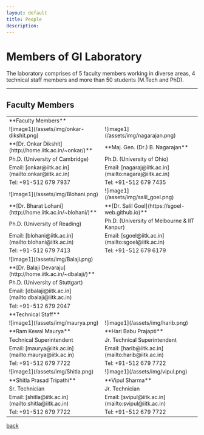 ```yaml
---
layout: default
title: People
description:
---
```


# Members of GI Laboratory
The laboratory comprises of 5 faculty members working in diverse areas, 4 technical staff members and more than 50 students (M.Tech and PhD).

* * *
## Faculty Members
<table border="0" bordercolor="#ff0000">
<colgroup>
<col width="50%" />
<col width="70%" />
</colgroup>
<tbody>
<tr>
<td markdown="span" colspan="2">**Faculty Members**</td>
</tr>
<tr>
<td markdown="span">![image1](/assets/img/onkar-dikshit.png)</td>
<td markdown="span">![image1](/assets/img/nagarajan.png)</td>
</tr>
<tr>
<td markdown="span">**[Dr. Onkar Dikshit](http://home.iitk.ac.in/~onkar/)**</td>
<td markdown="span">**Maj. Gen. (Dr.) B. Nagarajan**
</td>
</tr>
<tr>
<td markdown="span">Ph.D. (University of Cambridge)</td>
<td markdown="span">Ph.D. (University of Ohio)
</td>
</tr>
<tr>
<td markdown="span">Email: [onkar@iitk.ac.in](mailto:onkar@iitk.ac.in)</td>
<td markdown="span">Email: [nagaraj@iitk.ac.in](mailto:nagaraj@iitk.ac.in)
</td>
</tr>
<tr>
<td markdown="span">Tel: +91-512 679 7937</td>
<td markdown="span">Tel: +91-512 679 7435
</td>
</tr>
<tr>
<td markdown="span">![image1](/assets/img/Blohani.png)</td>
<td markdown="span">![image1](/assets/img/salil_goel.png)
</td>
</tr>
<tr>
<td markdown="span">**[Dr. Bharat Lohani](http://home.iitk.ac.in/~blohani/)**</td>
<td markdown="span">**[Dr. Salil Goel](https://sgoel-web.github.io)**
</td>
</tr>
<tr>
<td markdown="span">Ph.D. (University of Reading)</td>
<td markdown="span">Ph.D. (University of Melbourne & IIT Kanpur)
</td>
</tr>
<tr>
<td markdown="span">Email: [blohani@iitk.ac.in](mailto:blohani@iitk.ac.in)</td>
<td markdown="span">Email: [sgoel@iitk.ac.in](mailto:sgoel@iitk.ac.in)
</td>
</tr>
<tr>
<td markdown="span">Tel: +91-512 679 7413</td>
<td markdown="span">Tel: +91-512 679 6179
</td>
</tr>
<tr>
<td markdown="span">![image1](/assets/img/Balaji.png)</td>
<td markdown="span">
</td>
</tr>
<tr>
<td markdown="span">**[Dr. Balaji Devaraju](http://home.iitk.ac.in/~dbalaji/)**</td>
<td markdown="span">
</td>
</tr>
<tr>
<td markdown="span">Ph.D. (University of Stuttgart)</td>
<td markdown="span">
</td>
</tr>
<tr>
<td markdown="span">Email: [dbalaji@iitk.ac.in](mailto:dbalaji@iitk.ac.in)</td>
<td markdown="span">
</td>
</tr>
<tr>
<td markdown="span">Tel: +91-512 679 2047</td>
<td markdown="span">
</td>
</tr>
<tr>
<td markdown="span" colspan="2">**Technical Staff**</td>
</tr>
<tr>
<td markdown="span">![image1](/assets/img/maurya.png)</td>
<td markdown="span">![image1](/assets/img/harib.png)</td>
</tr>
<tr>
<td markdown="span">**Ram Kewal Maurya**&ensp;&ensp;</td>
<td markdown="span">**Hari Babu Prajapti**
</td>
</tr>
<tr>
<td markdown="span">Technical Superintendent</td>
<td markdown="span">Jr. Technical Superintendent
</td>
</tr>
<tr>
<td markdown="span">Email: [maurya@iitk.ac.in](mailto:maurya@iitk.ac.in)</td>
<td markdown="span">Email: [harib@iitk.ac.in](mailto:harib@iitk.ac.in)
</td>
</tr>
<tr>
<td markdown="span">Tel: +91-512 679 7722</td>
<td markdown="span">Tel: +91-512 679 7722
</td>
</tr>
<tr>
<td markdown="span">![image1](/assets/img/Shitla.png)</td>
<td markdown="span">![image1](/assets/img/vipul.png)
</td>
</tr>
<tr>
<td markdown="span">**Shitla Prasad Tripathi**</td>
<td markdown="span">**Vipul Sharma**
</td>
</tr>
<tr>
<td markdown="span">Sr. Technician</td>
<td markdown="span">Jr. Technician
</td>
</tr>
<tr>
<td markdown="span">Email: [shitla@iitk.ac.in](mailto:shitla@iitk.ac.in)</td>
<td markdown="span">Email: [svipul@iitk.ac.in](mailto:svipul@iitk.ac.in)
</td>
</tr>
<tr>
<td markdown="span">Tel: +91-512 679 7722</td>
<td markdown="span">Tel: +91-512 679 7722
</td>
</tr>
</tbody>
</table>

[back](./)
